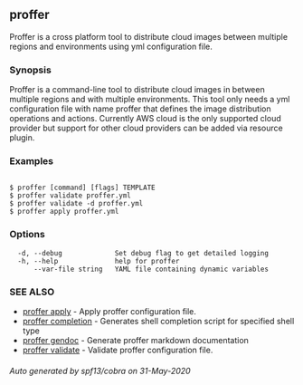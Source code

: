 ## proffer

Proffer is a cross platform tool to distribute cloud images between multiple regions and environments using yml configuration file.

### Synopsis


Proffer is a command-line tool to distribute cloud images in between multiple regions
and with multiple environments. This tool only needs a yml configuration file with name proffer that defines
the image distribution operations and actions. Currently AWS cloud is the only supported cloud provider but
support for other cloud providers can be added via resource plugin.

### Examples

```

$ proffer [command] [flags] TEMPLATE
$ proffer validate proffer.yml
$ proffer validate -d proffer.yml
$ proffer apply proffer.yml
```

### Options

```
  -d, --debug             Set debug flag to get detailed logging
  -h, --help              help for proffer
      --var-file string   YAML file containing dynamic variables
```

### SEE ALSO

* [proffer apply](proffer_apply.md)	 - Apply proffer configuration file.
* [proffer completion](proffer_completion.md)	 - Generates shell completion script for specified shell type
* [proffer gendoc](proffer_gendoc.md)	 - Generate proffer markdown documentation
* [proffer validate](proffer_validate.md)	 - Validate proffer configuration file.

###### Auto generated by spf13/cobra on 31-May-2020
